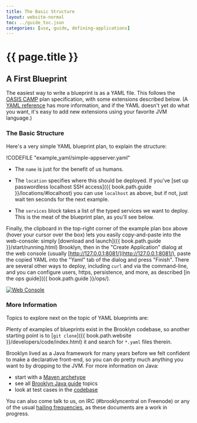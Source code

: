 ```yaml
---
title: The Basic Structure
layout: website-normal
toc: ../guide_toc.json
categories: [use, guide, defining-applications]
---
```

# {{ page.title }}

## A First Blueprint

The easiest way to write a blueprint is as a YAML file.
This follows the  <a href="https://www.oasis-open.org/committees/camp/">OASIS CAMP</a> plan specification, 
with some extensions described below.
(A [YAML reference](yaml-reference.html) has more information,
and if the YAML doesn't yet do what you want,
it's easy to add new extensions using your favorite JVM language.)

### The Basic Structure

Here's a very simple YAML blueprint plan, to explain the structure:

!CODEFILE "example_yaml/simple-appserver.yaml"

* The `name` is just for the benefit of us humans.

* The `location` specifies where this should be deployed.
  If you've [set up passwordless localhost SSH access]({{ book.path.guide }}/locations/#localhost) 
  you can use `localhost` as above, but if not, just wait ten seconds for the next example.
  
* The `services` block takes a list of the typed services we want to deploy.
  This is the meat of the blueprint plan, as you'll see below.

Finally, the clipboard in the top-right corner of the example plan box above (hover your cursor over the box)  lets you easily copy-and-paste into the web-console:
simply [download and launch]({{ book.path.guide }}/start/running.html) Brooklyn,
then in the "Create Application" dialog at the web console
(usually [http://127.0.0.1:8081/](http://127.0.0.1:8081/), paste the copied YAML into the "Yaml" tab of the dialog and press "Finish". 
There are several other ways to deploy, including `curl` and via the command-line,
and you can configure users, https, persistence, and more, 
as described [in the ops guide]({{ book.path.guide }}/ops/).

[![Web Console](web-console-yaml-700.png "YAML via Web Console")](web-console-yaml.png)



<!--
TODO building up children entities

-->



### More Information

Topics to explore next on the topic of YAML blueprints are:



Plenty of examples of blueprints exist in the Brooklyn codebase,
so another starting point is to [`git clone`]({{ book.path.website }}/developers/code/index.html) it
and search for `*.yaml` files therein.

Brooklyn lived as a Java framework for many years before we felt confident
to make a declarative front-end, so you can do pretty much anything you want to
by dropping to the JVM. For more information on Java:

* start with a [Maven archetype]({{book.path.guide}}/blueprints/java/archetype.html)
* see all [Brooklyn Java guide]({{book.path.guide}}/blueprints/java/) topics
* look at test cases in the [codebase](https://github.com/apache/brooklyn)

<!-- 
TODO
* review some [examples]({{book.path.guide}}/use/examples/index.html)
-->

You can also come talk to us, on IRC (#brooklyncentral on Freenode) or
any of the usual [hailing frequencies]({{book.path.website}}/community/),
as these documents are a work in progress.
